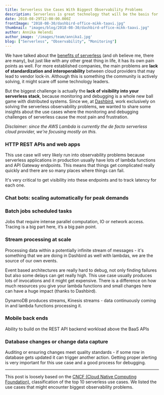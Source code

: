 ```yaml
---
title: Serverless Use Cases With Biggest Observability Problems
description: Serverless is great technology that will be the basis for all the future tech innovation, but it doesn't come without it's problems and observability (or lack thereof) is one of them.
date: 2018-08-29T12:00:00.000Z
frontImage: "2018-08-30/dashbird-office-mikk-taavi.jpg"
thumbnail: "images/blog/2018-08-30/dashbird-office-mikk-taavi.jpg"
author: Annika Helendi
author_image: '/images/team/annika1.jpg'
blog: ["Serverless", "Observability", "Monitoring"]
---
```


We have talked about the [benefits of serverless](https://dashbird.io/blog/serverless-business-benefits-for-big-companies/) (and oh believe me, there are many), but just like with any other great thing in life, it has its own pain points as well. For more established companies, the main problems are **lack of standardization and interoperability** between cloud providers that may lead to vendor lock-in. Although this is something the community is actively solving, it might scare off some technology leaders.

But the biggest challenge is actually the **lack of visibility into your serverless stack**, because monitoring and debugging is a whole new ball game with distributed systems. Since we, at [Dashbird](https://dashbird.io), work exclusively on solving the serverless observability problems, we wanted to share some insights about the use cases where the monitoring and debugging challenges of serverless cause the most pain and frustration.

*Disclaimer: since the AWS Lambda is currently the de facto serverless cloud provider, we're focusing mostly on this.*

### HTTP REST APIs and web apps
This use case will very likely run into observability problems because serverless applications in production usually have lots of lambda functions and API Gateway endpoints. This means that things get complicated really quickly and there are so many places where things can fail.

It's very critical to get visibility into these endpoints and to track latency for each one.


###  Chat bots: scaling automatically for peak demands

### Batch jobs scheduled tasks
Jobs that require intense parallel computation, IO or network access. Tracing is a big part here, it’s a big pain point.

### Stream processing at scale

Processing data within a potentially infinite stream of messages - it's something that we are doing in Dashbird as well with lambdas, we are the source of our own events.

Event based architectures are really hard to debug, not only finding failures but also some delays can get really high. This use case usually produces lots of invocations and it might get expensive. There is a difference on how much resources you give your lambda functions and small changes here can have a huge impact (thanks to Dashbird).

DynamoDB produces streams, Kinesis streams - data continuously coming in and lambda functions processing it.

### Mobile back ends
Ability to build on the REST API backend workload above the BaaS APIs

### Database changes or change data capture
Auditing or ensuring changes meet quality standards - if some row in database gets updated it can trigger another action. Getting proper alerting is very important for this use case and a good process for debugging.


---

This post is loosely based on the <a href="https://www.itopstimes.com/cloud/10-use-cases-for-serverless/" target="_blank">CNCF (Cloud Native Computing Foundation)</a>, classification of the top 10 serverless use cases. We listed the use cases that might encounter biggest observability problems.
